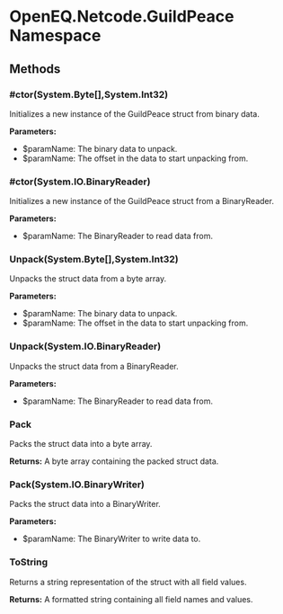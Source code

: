 ﻿# OpenEQ.Netcode.GuildPeace Namespace

## Methods

### #ctor(System.Byte[],System.Int32)

Initializes a new instance of the GuildPeace struct from binary data.

**Parameters:**

- $paramName: The binary data to unpack.
- $paramName: The offset in the data to start unpacking from.

### #ctor(System.IO.BinaryReader)

Initializes a new instance of the GuildPeace struct from a BinaryReader.

**Parameters:**

- $paramName: The BinaryReader to read data from.

### Unpack(System.Byte[],System.Int32)

Unpacks the struct data from a byte array.

**Parameters:**

- $paramName: The binary data to unpack.
- $paramName: The offset in the data to start unpacking from.

### Unpack(System.IO.BinaryReader)

Unpacks the struct data from a BinaryReader.

**Parameters:**

- $paramName: The BinaryReader to read data from.

### Pack

Packs the struct data into a byte array.

**Returns:** A byte array containing the packed struct data.

### Pack(System.IO.BinaryWriter)

Packs the struct data into a BinaryWriter.

**Parameters:**

- $paramName: The BinaryWriter to write data to.

### ToString

Returns a string representation of the struct with all field values.

**Returns:** A formatted string containing all field names and values.


